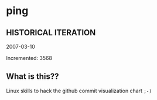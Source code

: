 # ping

## HISTORICAL ITERATION
2007-03-10

Incremented: 3568

## What is this?? 
Linux skills to hack the github commit visualization chart `;-)`
